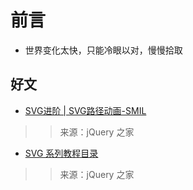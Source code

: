 

# 前言 #

- 世界变化太快，只能冷眼以对，慢慢拾取

## 好文


- [SVG进阶 | SVG路径动画-SMIL](http://www.htmleaf.com/ziliaoku/qianduanjiaocheng/201506262114.html)

>> 来源：jQuery 之家


- [SVG 系列教程目录](http://www.htmleaf.com/ziliaoku/qianduanjiaocheng/201507082192.html)

>> 来源：jQuery 之家
